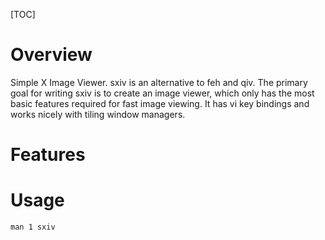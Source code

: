 [TOC]

# Overview
Simple X Image Viewer. sxiv is an alternative to feh and qiv. The primary goal for writing sxiv is to create an image viewer, which only has the most basic features required for fast image viewing. It has vi key bindings and works nicely with tiling window managers.

# Features

# Usage
`man 1 sxiv`
